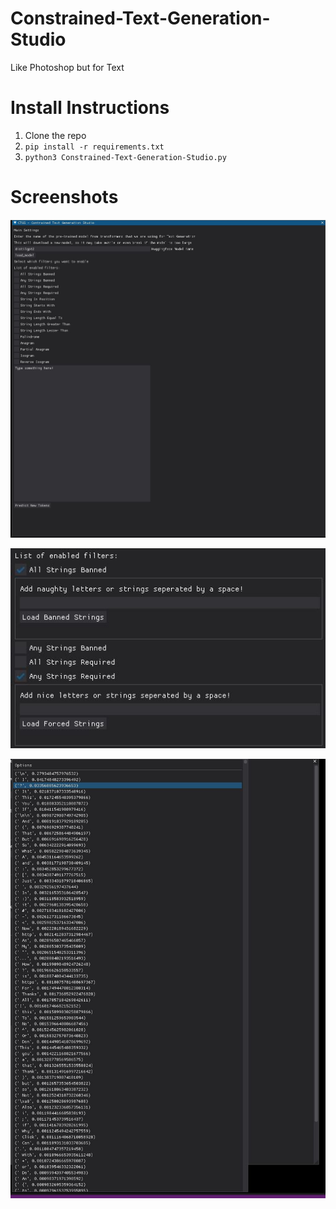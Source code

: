 # Constrained-Text-Generation-Studio
Like Photoshop but for Text

# Install Instructions

1. Clone the repo 
2. `pip install -r requirements.txt`
3. `python3 Constrained-Text-Generation-Studio.py`

# Screenshots

![](https://raw.githubusercontent.com/Hellisotherpeople/Constrained-Text-Generation-Studio/main/first_ctgs_picture.JPG?token=GHSAT0AAAAAABS6KE3W5WSWO5TGODIOXNMOYSBLDOQ)

![](https://raw.githubusercontent.com/Hellisotherpeople/Constrained-Text-Generation-Studio/main/2nd_ctgs_picture.JPG?token=GHSAT0AAAAAABS6KE3W4EPAQOD3IIDMEATWYSBLEAA)

![](https://raw.githubusercontent.com/Hellisotherpeople/Constrained-Text-Generation-Studio/main/third_ctgs_picture.JPG?token=GHSAT0AAAAAABS6KE3XWSOPEOSJBKVIPZCOYSBLEIA)
